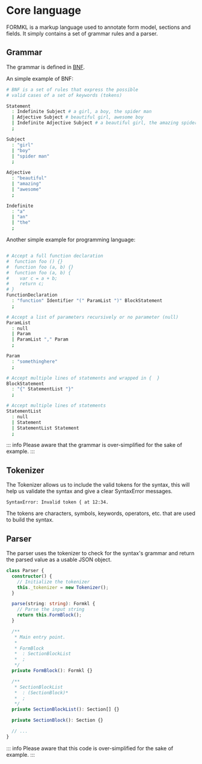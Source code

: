 # Core language

FORMKL is a markup language used to annotate form model, sections and fields. It simply contains a set of grammar rules and a parser.

## Grammar

The grammar is defined in [BNF](https://en.wikipedia.org/wiki/Extended_Backus%E2%80%93Naur_form).

An simple example of BNF:

```bash
# BNF is a set of rules that express the possible
# valid cases of a set of keywords (tokens)

Statement
  : Indefinite Subject # a girl, a boy, the spider man
  | Adjective Subject # beautiful girl, awesome boy
  | Indefinite Adjective Subject # a beautiful girl, the amazing spider man
  ;

Subject
  : "girl"
  | "boy"
  | "spider man"
  ;

Adjective
  : "beautiful"
  | "amazing"
  | "awesome"
  ;

Indefinite
  : "a"
  | "an"
  | "the"
  ;

```

Another simple example for programming language:

```bash

# Accept a full function declaration
#  function foo () {}
#  function foo (a, b) {}
#  function foo (a, b) {
#    var c = a + b;
#    return c;
# }
FunctionDeclaration
  : "function" Identifier "(" ParamList ")" BlockStatement
  ;

# Accept a list of parameters recursively or no parameter (null)
ParamList
  : null
  | Param
  | ParamList "," Param
  ;

Param
  : "somethinghere"
  ;

# Accept multiple lines of statements and wrapped in {  }
BlockStatement
  : "{" StatementList "}"
  ;

# Accept multiple lines of statements
StatementList
  : null
  | Statement
  | StatementList Statement
  ;

```

::: info Please aware that the grammar is over-simplified for the sake of example.
:::

## Tokenizer

The Tokenizer allows us to include the valid tokens for the syntax, this will help us validate the syntax and give a clear SyntaxError messages.

```
SyntaxError: Invalid token { at 12:34.
```

The tokens are characters, symbols, keywords, operators, etc. that are used to build the syntax.

## Parser

The parser uses the tokenizer to check for the syntax's grammar and return the parsed value as a usable JSON object.

```typescript
class Parser {
  constructor() {
    // Initialize the tokenizer
    this._tokenizer = new Tokenizer();
  }

  parse(string: string): Formkl {
    // Parse the input string
    return this.FormBlock();
  }

  /**
   * Main entry point.
   *
   * FormBlock
   *  : SectionBlockList
   *  ;
   */
  private FormBlock(): Formkl {}

  /**
   * SectionBlockList
   *  : (SectionBlock)*
   *  ;
   */
  private SectionBlockList(): Section[] {}

  private SectionBlock(): Section {}

  // ...
}
```
::: info Please aware that this code is over-simplified for the sake of example.
:::